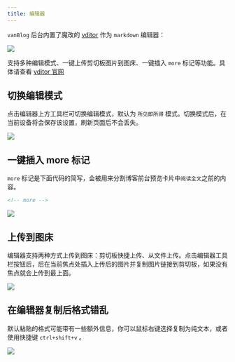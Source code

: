 ```yaml
---
title: 编辑器
---
```


`vanBlog` 后台内置了魔改的 [vditor](https://b3log.org/vditor/) 作为 `markdown` 编辑器：

![](https://pic.mereith.com/img/6329b39f917d12434fa2ed02465b3c29.clipboard-2022-08-15.png)

支持多种编辑模式、一键上传剪切板图片到图床、一键插入 `more` 标记等功能。具体请查看 [vditor 官网](https://b3log.org/vditor/)

## 切换编辑模式

点击编辑器上方工具栏可切换编辑模式，默认为 `所见即所得` 模式。切换模式后，在当前设备将会保存该设置，刷新页面后不会丢失。

![](https://pic.mereith.com/img/f8ceae420b2b829a8e55447c9350530a.clipboard-2022-08-15.png)

## 一键插入 more 标记

`more` 标记是下面代码的简写，会被用来分割博客前台预览卡片中`阅读全文`之前的内容。

```html
<!-- more -->
```

![](https://pic.mereith.com/img/b613474a616f7e2b714735cb79aeff6a.clipboard-2022-08-15.png)

## 上传到图床

编辑器支持两种方式上传到图床：剪切板快捷上传、从文件上传。点击编辑器工具栏按钮后，后在当前焦点处插入上传后的图片并复制图片链接到剪切板，如果没有焦点就会上传到最上面。

![](https://pic.mereith.com/img/46a028dc164de913c64a1f158f09b292.clipboard-2022-08-15.png)

## 在编辑器复制后格式错乱

默认粘贴的格式可能带有一些额外信息，你可以鼠标右键选择复制为纯文本，或者使用快捷键 `ctrl+shift+v` 。

![](https://pic.mereith.com/img/88b29bad4ad0ef7d6e411e43f80ec1bc.clipboard-2022-08-22.png)
